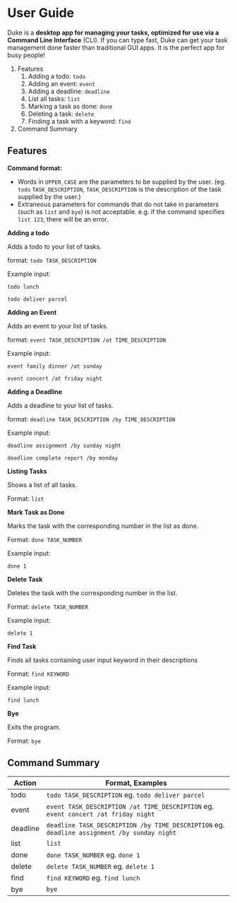 # User Guide

Duke is a **desktop app for managing your tasks, optimized for use via a Command Line Interface** (CLI). If you can type
fast, Duke can get your task management done faster than traditional GUI apps. It is the perfect app for busy people!

1. Features
   1. Adding a todo: `todo`
   2. Adding an event: `event`
   3. Adding a deadline: `deadline`
   4. List all tasks: `list`
   5. Marking a task as done: `done`
   6. Deleting a task: `delete`
   7. Finding a task with a keyword: `find`
2. Command Summary

## Features


**Command format:**


* Words in `UPPER_CASE` are the parameters to be supplied by the user. (eg. `todo` `TASK_DESCRIPTION`, `TASK_DESCRIPTION` is 
the description of the 
task supplied by the user.)
* Extraneous parameters for commands that do not take in parameters (such as `list` and `bye`) is not acceptable.
   e.g. if the command specifies `list 123`, there will be an error.


**Adding a todo**


Adds a todo to your list of tasks.

format: `todo TASK_DESCRIPTION`

Example input:

`todo lunch`

`todo deliver parcel`


**Adding an Event**


Adds an event to your list of tasks.

format: `event TASK_DESCRIPTION /at TIME_DESCRIPTION`

Example input:

`event family dinner /at sunday`

`event concert /at friday night`


**Adding a Deadline**


Adds a deadline to your list of tasks.

format: `deadline TASK_DESCRIPTION /by TIME_DESCRIPTION`

Example input:

`deadline assignment /by sunday night`

`deadline complete report /by monday`


**Listing Tasks**


Shows a list of all tasks.

Format: `list`


**Mark Task as Done**


Marks the task with the corresponding number in the list as done.

Format: `done TASK_NUMBER`

Example input:

`done 1`


**Delete Task**


Deletes the task with the corresponding number in the list.

Format: `delete TASK_NUMBER`

Example input:

`delete 1`


**Find Task**


Finds all tasks containing user input keyword in their descriptions

Format: `find KEYWORD`

Example input:

`find lunch`


**Bye**


Exits the program.

Format: `bye`


## Command Summary


Action | Format, Examples
------ | ----------------
todo | `todo TASK_DESCRIPTION` eg. `todo deliver parcel`
event | `event TASK_DESCRIPTION /at TIME_DESCRIPTION` eg. `event concert /at friday night`
deadline | `deadline TASK_DESCRIPTION /by TIME_DESCRIPTION` eg. `deadline assignment /by sunday night`
list | `list`
done | `done TASK_NUMBER` eg. `done 1`
delete | `delete TASK_NUMBER` eg. `delete 1`
find | `find KEYWORD` eg. `find lunch`
bye | `bye`